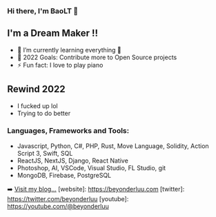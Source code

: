 ### Hi there, I'm BaoLT 👋

## I'm a Dream Maker !!

- 🌱 I’m currently learning everything 🤣
- 🥅 2022 Goals: Contribute more to Open Source projects
- ⚡ Fun fact: I love to play piano

## Rewind 2022
- I fucked up lol
- Trying to do better

### Languages, Frameworks and Tools:

- Javascript, Python, C#, PHP, Rust, Move Language, Solidity, Action Script 3, Swift, SQL
- ReactJS, NextJS, Django, React Native
- Photoshop, AI, VSCode, Visual Studio, FL Studio, git
- MongoDB, Firebase, PostgreSQL


➡️ [Visit my blog...](https://beyonderluu.com)
[website]: https://beyonderluu.com
[twitter]: https://twitter.com/beyonderluu
[youtube]: https://youtube.com/@beyonderluu
